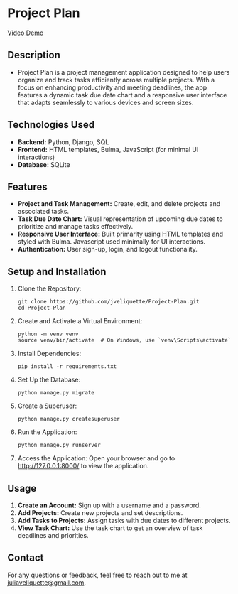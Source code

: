 # Project Plan

[Video Demo](https://youtu.be/8EbCA_uM2ik)

## Description

 - Project Plan is a project management application designed to help users organize and track tasks efficiently across multiple projects. With a focus on enhancing productivity and meeting deadlines, the app features a dynamic task due date chart and a responsive user interface that adapts seamlessly to various devices and screen sizes.

## Technologies Used

 - **Backend:** Python, Django, SQL
 - **Frontend:** HTML templates, Bulma, JavaScript (for minimal UI interactions)
 - **Database:** SQLite

## Features
 - **Project and Task Management:** Create, edit, and delete projects and associated tasks.
 - **Task Due Date Chart:** Visual representation of upcoming due dates to prioritize and manage tasks effectively.
 - **Responsive User Interface:** Built primarity using HTML templates and styled with Bulma. Javascript used minimally for UI interactions.
 - **Authentication:** User sign-up, login, and logout functionality.

## Setup and Installation
 1.	Clone the Repository:
    ```
    git clone https://github.com/jveliquette/Project-Plan.git
    cd Project-Plan
    ```

 2. Create and Activate a Virtual Environment:
    ```
    python -m venv venv
    source venv/bin/activate  # On Windows, use `venv\Scripts\activate`
    ```
 3. Install Dependencies:
    ```
    pip install -r requirements.txt
    ```

 4. Set Up the Database:
    ```
    python manage.py migrate
    ```

 5. Create a Superuser:
    ```
    python manage.py createsuperuser
    ```

 6. Run the Application:
    ```
    python manage.py runserver
    ```

 7.	Access the Application:
    Open your browser and go to http://127.0.0.1:8000/ to view the application.

## Usage
 1.	**Create an Account:** Sign up with a username and a password.
 2.	**Add Projects:** Create new projects and set descriptions.
 3.	**Add Tasks to Projects:** Assign tasks with due dates to different projects.
 4.	**View Task Chart:** Use the task chart to get an overview of task deadlines and priorities.


## Contact
 For any questions or feedback, feel free to reach out to me at juliaveliquette@gmail.com.
